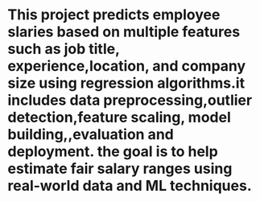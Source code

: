 # This project predicts employee slaries based on multiple features such as job title, experience,location, and company size using regression algorithms.it includes data preprocessing,outlier detection,feature scaling, model building,,evaluation and deployment. the goal is to help estimate fair salary ranges using real-world data and ML techniques.
